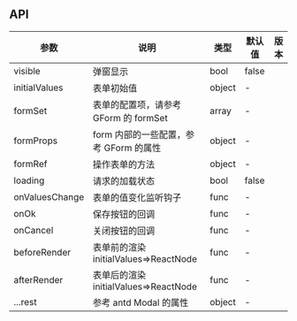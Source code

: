 ## API

| 参数           | 说明                                   | 类型   | 默认值 | 版本 |
| -------------- | -------------------------------------- | ------ | ------ | ---- |
| visible        | 弹窗显示                               | bool   | false  |      |
| initialValues  | 表单初始值                             | object | -      |      |
| formSet        | 表单的配置项，请参考 GForm 的 formSet  | array  | -      |      |
| formProps      | form 内部的一些配置，参考 GForm 的属性 | object | -      |      |
| formRef        | 操作表单的方法                         | object | -      |      |
| loading        | 请求的加载状态                         | bool   | false  |      |
| onValuesChange | 表单的值变化监听钩子                   | func   | -      |      |
| onOk           | 保存按钮的回调                         | func   | -      |      |
| onCancel       | 关闭按钮的回调                         | func   | -      |      |
| beforeRender   | 表单前的渲染 initialValues=>ReactNode  | func   | -      |      |
| afterRender    | 表单后的渲染 initialValues=>ReactNode  | func   | -      |      |
| ...rest        | 参考 antd Modal 的属性                 | object | -      |      |
